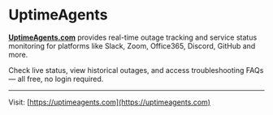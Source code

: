 # UptimeAgents

**[UptimeAgents.com](https://uptimeagents.com)** provides real-time outage tracking and service status monitoring for platforms like Slack, Zoom, Office365, Discord, GitHub and more.

Check live status, view historical outages, and access troubleshooting FAQs — all free, no login required.

---

Visit: [https://uptimeagents.com](https://uptimeagents.com)
